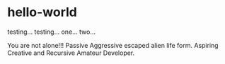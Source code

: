 # hello-world
testing... testing... one... two...

You are not alone!!!
Passive Aggressive escaped alien life form.
Aspiring Creative and Recursive Amateur Developer.
